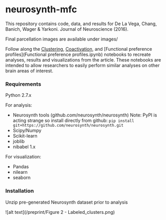 # neurosynth-mfc
This repository contains code, data, and results for De La Vega, Chang, Banich, Wager & Yarkoni. Journal of Neuroscience (2016). 

Final parcellation images are available under images/

Follow along the [Clustering](Clustering.ipynb), [Coactivation](Coactivation.ipynb), and [Functional preference profiles](Functional preference profiles.ipynb) notebooks to recreate analyses, results and visualizations from the article. These notebooks are intended to allow researchers to easily perform similar analyses on other brain areas of interest.

### Requirements
Python 2.7.x

For analysis:
- Neurosynth tools (github.com/neurosynth/neurosynth)
    Note: PyPI is acting strange so install directly from github: `pip install git+https://github.com/neurosynth/neurosynth.git`
- Scipy/Numpy 
- Scikit-learn
- joblib
- nibabel 1.x

For visualization:
- Pandas
- nilearn
- seaborn

### Installation
Unzip pre-generated Neurosynth dataset prior to analysis

![alt text](/preprint/Figure 2 - Labeled_clusters.png)


